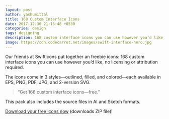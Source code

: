 ```yaml
---
layout: post
author: yashumittal
title: 168 Custom Interface Icons
date: 2017-12-30 21:15:48 +0530
categories: design
tags: designing
description: 168 custom interface icons you can use however you’d like, no licensing or attribution required.
image: https://cdn.codecarrot.net/images/swift-interface-hero.jpg
---
```


Our friends at Swifticons put together an freebie icons: 168 custom interface icons you can use however you’d like, no licensing or attribution required.

The icons come in 3 styles—outlined, filled, and colored—each available in EPS, PNG, PDF, JPG, and 2-version SVG.

<blockquote>
“Get 168 custom interface icons—free.”
</blockquote>

This pack also includes the source files in AI and Sketch formats.

[Download your free icons now](//www.instamojo.com/codecarrot/168-custom-interface-icons/) (downloads ZIP file)!
